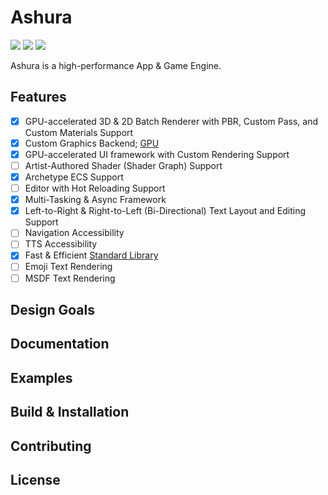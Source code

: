 # Ashura 
<img src="https://github.com/lamarrr/ashura/actions/workflows/clang-macos.yml/badge.svg"> 
<img src="https://github.com/lamarrr/ashura/actions/workflows/msvc-windows-x64.yml/badge.svg"> 
<img src="https://github.com/lamarrr/ashura/actions/workflows/clang-ubuntu-22.04.yml/badge.svg">

Ashura is a high-performance App & Game Engine.

## Features

- [x] GPU-accelerated 3D & 2D Batch Renderer with PBR, Custom Pass, and Custom Materials Support
- [x] Custom Graphics Backend; [GPU](./ashura/gpu/README.md)
- [x] GPU-accelerated UI framework with Custom Rendering Support
- [ ] Artist-Authored Shader (Shader Graph) Support
- [x] Archetype ECS Support
- [ ] Editor with Hot Reloading Support
- [x] Multi-Tasking & Async Framework
- [x] Left-to-Right & Right-to-Left (Bi-Directional) Text Layout and Editing Support
- [ ] Navigation Accessibility
- [ ] TTS Accessibility
- [x] Fast & Efficient [Standard Library](./ashura/std/README.md)
- [ ] Emoji Text Rendering
- [ ] MSDF Text Rendering

## Design Goals

## Documentation

## Examples

## Build & Installation

## Contributing

## License
